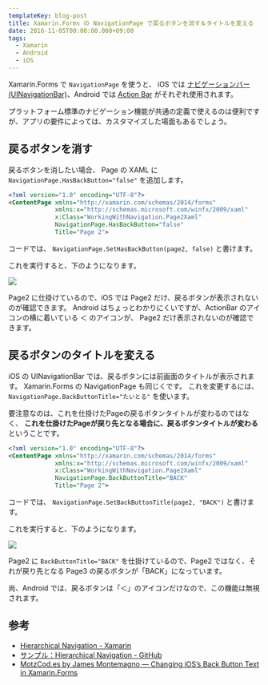 ```yaml
---
templateKey: blog-post
title: Xamarin.Forms の NavigationPage で戻るボタンを消す＆タイトルを変える
date: 2016-11-05T00:00:00.000+09:00
tags:
  - Xamarin
  - Android
  - iOS
---
```

Xamarin.Forms で ``NavigationPage`` を使うと、 iOS では [ナビゲーションバー(UINavigationBar)](https://developer.apple.com/jp/documentation/UserExperience/Conceptual/MobileHIG/Bars/Bars.html#//apple_ref/doc/uid/TP40006556-CH12-SW3)、Android では [Action Bar](https://developer.android.com/design/patterns/actionbar.html) がそれぞれ使用されます。

<!--more-->

プラットフォーム標準のナビゲーション機能が共通の定義で使えるのは便利ですが、アプリの要件によっては、カスタマイズした場面もあるでしょう。

## 戻るボタンを消す

戻るボタンを消したい場合、 Page の XAML に ``NavigationPage.HasBackButton="false"`` を追加します。

```xml
<?xml version="1.0" encoding="UTF-8"?>
<ContentPage xmlns="http://xamarin.com/schemas/2014/forms" 
			 xmlns:x="http://schemas.microsoft.com/winfx/2009/xaml" 
			 x:Class="WorkingWithNavigation.Page2Xaml"
			 NavigationPage.HasBackButton="false"
			 Title="Page 2">
```

コードでは、 ``NavigationPage.SetHasBackButton(page2, false)`` と書けます。

これを実行すると、下のようになります。

![](/img/posts/customize_back_button_in_Xamarin_forms_01.gif)

Page2 に仕掛けているので、iOS では Page2 だけ、戻るボタンが表示されないのが確認できます。
Android はちょっとわかりにくいですが、ActionBar のアイコンの横に着いている ＜ のアイコンが、 Page2 だけ表示されないのが確認できます。


## 戻るボタンのタイトルを変える

iOS の UINavigationBar では、戻るボタンには前画面のタイトルが表示されます。
Xamarin.Forms の NavigationPage も同じくです。
これを変更するには、 ``NavigationPage.BackButtonTitle="たいとる"`` を使います。

要注意なのは、これを仕掛けたPageの戻るボタンタイトルが変わるのではなく、 **これを仕掛けたPageが戻り先となる場合に、戻るボタンタイトルが変わる** ということです。

```xml
<?xml version="1.0" encoding="UTF-8"?>
<ContentPage xmlns="http://xamarin.com/schemas/2014/forms" 
			 xmlns:x="http://schemas.microsoft.com/winfx/2009/xaml" 
			 x:Class="WorkingWithNavigation.Page2Xaml"
			 NavigationPage.BackButtonTitle="BACK"
			 Title="Page 2">
```

コードでは、 ``NavigationPage.SetBackButtonTitle(page2, "BACK")`` と書けます。

これを実行すると、下のようになります。

![](/img/posts/customize_back_button_in_Xamarin_forms_02.gif)

Page2 に ``BackButtonTitle="BACK"`` を仕掛けているので、Page2 ではなく、それが戻り先となる Page3 の戻るボタンが「BACK」になっています。

尚、Android では、戻るボタンは「＜」のアイコンだけなので、この機能は無視されます。

## 参考

* [Hierarchical Navigation - Xamarin](https://developer.xamarin.com/guides/xamarin-forms/user-interface/navigation/hierarchical/)
* [サンプル：Hierarchical Navigation - GitHub](https://github.com/xamarin/xamarin-forms-samples/tree/master/Navigation/Hierarchical)
* [MotzCod.es by James Montemagno — Changing iOS’s Back Button Text in Xamarin.Forms](http://motzcod.es/post/136765476207/changing-ioss-back-button-text-in-xamarinforms)
